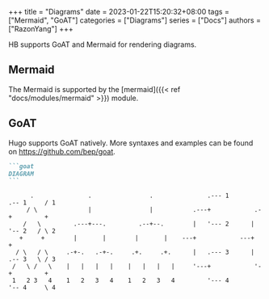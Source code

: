 +++
title = "Diagrams"
date = 2023-01-22T15:20:32+08:00
tags = ["Mermaid", "GoAT"]
categories = ["Diagrams"]
series = ["Docs"]
authors = ["RazonYang"]
+++

HB supports GoAT and Mermaid for rendering diagrams.

<!--more-->

## Mermaid

The Mermaid is supported by the [mermaid]({{< ref "docs/modules/mermaid" >}}) module.

## GoAT

Hugo supports GoAT natively. More syntaxes and examples can be found on https://github.com/bep/goat.

````markdown
```goat
DIAGRAM
```
````

```goat
      .               .                .               .--- 1          .-- 1     / 1
     / \              |                |           .---+            .-+         +
    /   \         .---+---.         .--+--.        |   '--- 2      |   '-- 2   / \ 2
   +     +        |       |        |       |    ---+            ---+          +
  / \   / \     .-+-.   .-+-.     .+.     .+.      |   .--- 3      |   .-- 3   \ / 3
 /   \ /   \    |   |   |   |    |   |   |   |     '---+            '-+         +
 1   2 3   4    1   2   3   4    1   2   3   4         '--- 4          '-- 4     \ 4
```
